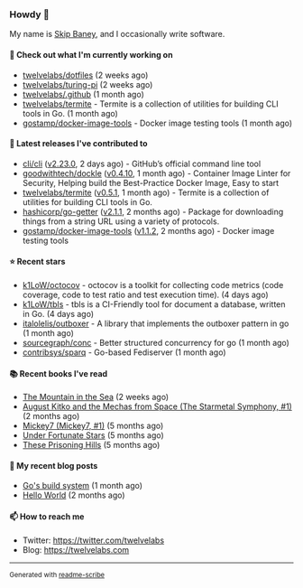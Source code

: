 ### Howdy 👋

My name is [Skip Baney](https://twelvelabs.com), and I occasionally write software.

#### 👷 Check out what I'm currently working on

- [twelvelabs/dotfiles](https://github.com/twelvelabs/dotfiles) (2 weeks ago)
- [twelvelabs/turing-pi](https://github.com/twelvelabs/turing-pi) (2 weeks ago)
- [twelvelabs/.github](https://github.com/twelvelabs/.github) (1 month ago)
- [twelvelabs/termite](https://github.com/twelvelabs/termite) - Termite is a collection of utilities for building CLI tools in Go. (1 month ago)
- [gostamp/docker-image-tools](https://github.com/gostamp/docker-image-tools) - Docker image testing tools (1 month ago)

#### 🔭 Latest releases I've contributed to

- [cli/cli](https://github.com/cli/cli) ([v2.23.0](https://github.com/cli/cli/releases/tag/v2.23.0), 2 days ago) - GitHub’s official command line tool
- [goodwithtech/dockle](https://github.com/goodwithtech/dockle) ([v0.4.10](https://github.com/goodwithtech/dockle/releases/tag/v0.4.10), 1 month ago) - Container Image Linter for Security, Helping build the Best-Practice Docker Image, Easy to start
- [twelvelabs/termite](https://github.com/twelvelabs/termite) ([v0.5.1](https://github.com/twelvelabs/termite/releases/tag/v0.5.1), 1 month ago) - Termite is a collection of utilities for building CLI tools in Go.
- [hashicorp/go-getter](https://github.com/hashicorp/go-getter) ([v2.1.1](https://github.com/hashicorp/go-getter/releases/tag/v2.1.1), 2 months ago) - Package for downloading things from a string URL using a variety of protocols.
- [gostamp/docker-image-tools](https://github.com/gostamp/docker-image-tools) ([v1.1.2](https://github.com/gostamp/docker-image-tools/releases/tag/v1.1.2), 2 months ago) - Docker image testing tools

#### ⭐ Recent stars

- [k1LoW/octocov](https://github.com/k1LoW/octocov) - octocov is a toolkit for collecting code metrics (code coverage, code to test ratio and test execution time). (4 days ago)
- [k1LoW/tbls](https://github.com/k1LoW/tbls) - tbls is a CI-Friendly tool for document a database, written in Go. (4 days ago)
- [italolelis/outboxer](https://github.com/italolelis/outboxer) - A library that implements the outboxer pattern in go (1 month ago)
- [sourcegraph/conc](https://github.com/sourcegraph/conc) - Better structured concurrency for go (1 month ago)
- [contribsys/sparq](https://github.com/contribsys/sparq) - Go-based Fediserver (1 month ago)

#### 📚 Recent books I've read

- [The Mountain in the Sea](https://www.goodreads.com/review/show/5027288300?utm_medium=api&amp;utm_source=rss) (2 weeks ago)
- [August Kitko and the Mechas from Space (The Starmetal Symphony, #1)](https://www.goodreads.com/review/show/5100246985?utm_medium=api&amp;utm_source=rss) (2 months ago)
- [Mickey7 (Mickey7, #1)](https://www.goodreads.com/review/show/4962790910?utm_medium=api&amp;utm_source=rss) (5 months ago)
- [Under Fortunate Stars](https://www.goodreads.com/review/show/4813809207?utm_medium=api&amp;utm_source=rss) (5 months ago)
- [These Prisoning Hills](https://www.goodreads.com/review/show/4691121446?utm_medium=api&amp;utm_source=rss) (5 months ago)

#### 📜 My recent blog posts

- [Go&#39;s build system](https://twelvelabs.com/2023/01/02/go-build-system/) (1 month ago)
- [Hello World](https://twelvelabs.com/2022/11/20/hello-world/) (2 months ago)

#### 📫 How to reach me

- Twitter: <https://twitter.com/twelvelabs>
- Blog: <https://twelvelabs.com>

---

<sup>Generated with [readme-scribe](https://github.com/muesli/readme-scribe)</sup>
